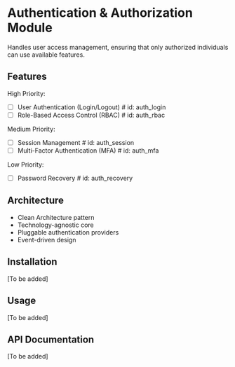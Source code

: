 # Authentication & Authorization Module

Handles user access management, ensuring that only authorized individuals can use available features.

## Features

High Priority:

- [ ] User Authentication (Login/Logout) # id: auth_login
- [ ] Role-Based Access Control (RBAC) # id: auth_rbac

Medium Priority:

- [ ] Session Management # id: auth_session
- [ ] Multi-Factor Authentication (MFA) # id: auth_mfa

Low Priority:

- [ ] Password Recovery # id: auth_recovery

## Architecture

- Clean Architecture pattern
- Technology-agnostic core
- Pluggable authentication providers
- Event-driven design

## Installation

[To be added]

## Usage

[To be added]

## API Documentation

[To be added]
